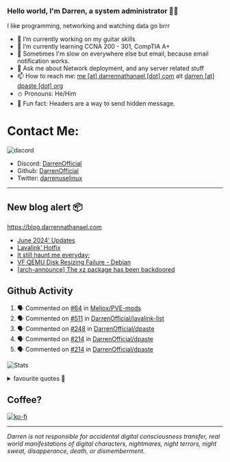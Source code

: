 ### Hello world, I'm Darren, a system administrator 👨‍💻
I like programming, networking and watching data go brrr


- 🔭 I’m currently working on my guitar skills
- 🌴 I’m currently learning CCNA 200 - 301, CompTIA A+ 
- 🚀 Sometimes I'm slow on everywhere else but email, because email notification works.
- 💬 Ask me about Network deployment, and any server related stuff 
- 📫 How to reach me: [me [at] darrennathanael [dot] com](mailto:me@darrennathanael.com) alt [darren [at] dpaste [dot] org](mailto:darren@dpaste.org)
- ⛄️ Pronouns: He/Him
- 🍪 Fun fact: Headers are a way to send hidden message.

# Contact Me:

![dacord](https://discord.c99.nl/widget/theme-4/508296903960821771.png)

- Discord: [DarrenOfficial](https://discord.darrennathanael.com)
- Github: [DarrenOfficial](https://github.com/DarrenOfficial)
- Twitter: [darrenuselinux](https://twitter.com/darrenuselinux)


---
## New blog alert 📦
https://blog.darrennathanael.com
<!-- BLOG-POST-LIST:START -->
- [June 2024&#39; Updates](https://blog.darrennathanael.com/posts/june-2024/)
- [Lavalink’ Hotfix](https://blog.darrennathanael.com/posts/lavalink-hotfix/)
- [It still haunt me everyday;](https://blog.darrennathanael.com/posts/it-still-haunt-me-everyday/)
- [VF QEMU Disk Resizing Failure - Debian](https://blog.darrennathanael.com/posts/vf-qemu-disk/)
- [[arch-announce] The xz package has been backdoored](https://blog.darrennathanael.com/posts/xz-package-backdoored/)
<!-- BLOG-POST-LIST:END -->

## Github Activity
<!--START_SECTION:activity-->
1. 🗣 Commented on [#64](https://github.com/Meliox/PVE-mods/issues/64#issuecomment-2198550255) in [Meliox/PVE-mods](https://github.com/Meliox/PVE-mods)
2. 🗣 Commented on [#511](https://github.com/DarrenOfficial/lavalink-list/pull/511#issuecomment-2198433789) in [DarrenOfficial/lavalink-list](https://github.com/DarrenOfficial/lavalink-list)
3. 🗣 Commented on [#248](https://github.com/DarrenOfficial/dpaste/issues/248#issuecomment-2156013542) in [DarrenOfficial/dpaste](https://github.com/DarrenOfficial/dpaste)
4. 🗣 Commented on [#214](https://github.com/DarrenOfficial/dpaste/issues/214#issuecomment-2092063411) in [DarrenOfficial/dpaste](https://github.com/DarrenOfficial/dpaste)
5. 🗣 Commented on [#214](https://github.com/DarrenOfficial/dpaste/issues/214#issuecomment-2091088487) in [DarrenOfficial/dpaste](https://github.com/DarrenOfficial/dpaste)
<!--END_SECTION:activity-->


![Stats](https://github-readme-stats.vercel.app/api?username=DarrenOfficial&layout=compact&hide_border=true&hide_title=true&count_private=true&include_all_commits=true&show_icons=true&bg_color=00000000&text_color=c3c6ce&icon_color=4e64f7)


<details>
<summary>favourite quotes 🍻</summary>
<br>
<i>"Always trust what others say or write without ever questioning them. Especially their code."</i> -Albert Einstein
<br><br>
  <i>"If she this easy, then she prolly got a diseasy"</i> -Dr Martin Luther King
  <br><br>
  <i>"If a woman is giving you what you want, it is deception."</i> -Sun Tzu, Art of War
</details>


## Coffee?

[![ko-fi](https://ko-fi.com/img/githubbutton_sm.svg)](https://ko-fi.com/R6R1311CB)

---

_Darren is not responsible for accidental digital consciousness transfer, real world manifestations of digital characters, nightmares, night terrors, night sweat, disapperance, death, or dismemberment._
